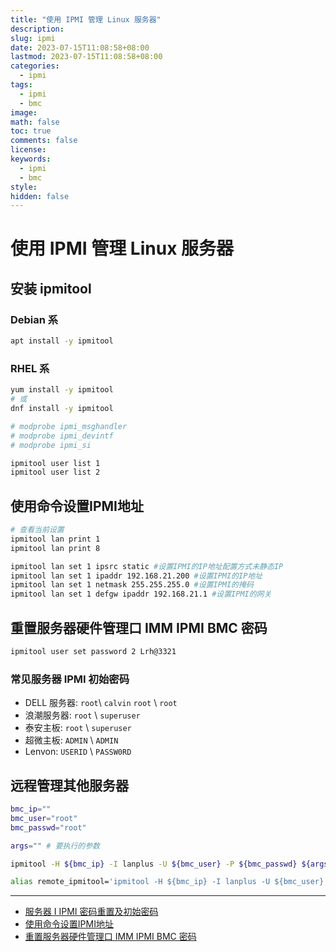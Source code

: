 ```yaml
---
title: "使用 IPMI 管理 Linux 服务器"
description: 
slug: ipmi
date: 2023-07-15T11:08:58+08:00
lastmod: 2023-07-15T11:08:58+08:00
categories:
  - ipmi
tags:
  - ipmi
  - bmc
image: 
math: false
toc: true
comments: false
license: 
keywords:
  - ipmi
  - bmc
style:
hidden: false
---
```

# 使用 IPMI 管理 Linux 服务器

## 安装 ipmitool

### Debian 系

```bash
apt install -y ipmitool
```

### RHEL 系

```bash
yum install -y ipmitool
# 或
dnf install -y ipmitool
```

```bash
# modprobe ipmi_msghandler
# modprobe ipmi_devintf
# modprobe ipmi_si

ipmitool user list 1
ipmitool user list 2
```

## 使用命令设置IPMI地址

```bash
# 查看当前设置
ipmitool lan print 1
ipmitool lan print 8

ipmitool lan set 1 ipsrc static #设置IPMI的IP地址配置方式未静态IP
ipmitool lan set 1 ipaddr 192.168.21.200 #设置IPMI的IP地址
ipmitool lan set 1 netmask 255.255.255.0 #设置IPMI的掩码
ipmitool lan set 1 defgw ipaddr 192.168.21.1 #设置IPMI的网关
```

## 重置服务器硬件管理口 IMM IPMI BMC 密码

```bash
ipmitool user set password 2 Lrh@3321
```

### 常见服务器 IPMI 初始密码

- DELL 服务器: `root`\ `calvin` `root` \ `root`
- 浪潮服务器: `root` \ `superuser`
- 泰安主板: `root` \ `superuser`
- 超微主板: `ADMIN` \ `ADMIN`
- Lenvon: `USERID` \ `PASSW0RD`

## 远程管理其他服务器

```bash
bmc_ip=""
bmc_user="root"
bmc_passwd="root"

args="" # 要执行的参数

ipmitool -H ${bmc_ip} -I lanplus -U ${bmc_user} -P ${bmc_passwd} ${args}

alias remote_ipmitool='ipmitool -H ${bmc_ip} -I lanplus -U ${bmc_user} -P ${bmc_passwd}'
```

---

- [服务器 I IPMI 密码重置及初始密码](https://blog.csdn.net/qq_40907977/article/details/116330142)
- [使用命令设置IPMI地址](https://blog.csdn.net/qq_33932782/article/details/127222081)
- [重置服务器硬件管理口 IMM IPMI BMC 密码](https://blog.csdn.net/wangyfde/article/details/107388792)
